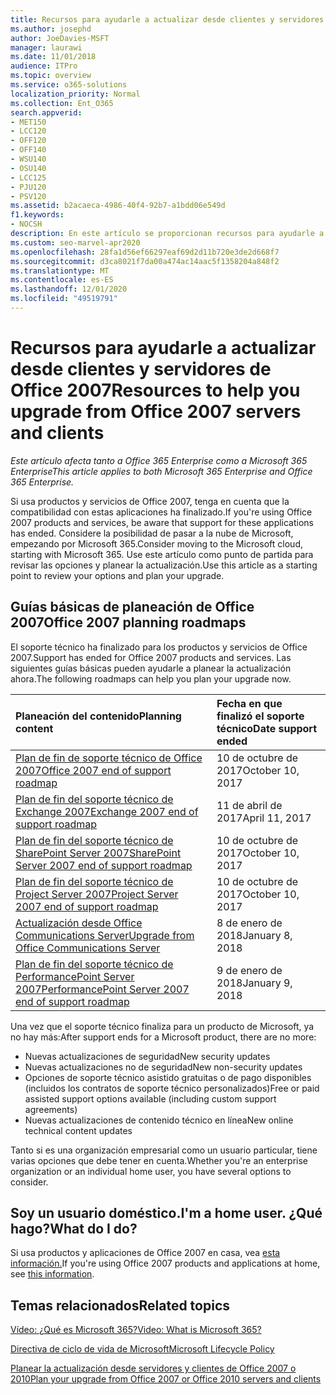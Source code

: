 ```yaml
---
title: Recursos para ayudarle a actualizar desde clientes y servidores de Office 2007
ms.author: josephd
author: JoeDavies-MSFT
manager: laurawi
ms.date: 11/01/2018
audience: ITPro
ms.topic: overview
ms.service: o365-solutions
localization_priority: Normal
ms.collection: Ent_O365
search.appverid:
- MET150
- LCC120
- OFF120
- OFF140
- WSU140
- OSU140
- LCC125
- PJU120
- PSV120
ms.assetid: b2acaeca-4986-40f4-92b7-a1bdd06e549d
f1.keywords:
- NOCSH
description: En este artículo se proporcionan recursos para ayudarle a actualizar desde clientes y servidores de Office 2007, ya que ha finalizado la compatibilidad con Office 2007.
ms.custom: seo-marvel-apr2020
ms.openlocfilehash: 28fa1d56ef66297eaf69d2d11b720e3de2d668f7
ms.sourcegitcommit: d3ca8021f7da00a474ac14aac5f1358204a848f2
ms.translationtype: MT
ms.contentlocale: es-ES
ms.lasthandoff: 12/01/2020
ms.locfileid: "49519791"
---
```

# <a name="resources-to-help-you-upgrade-from-office-2007-servers-and-clients"></a><span data-ttu-id="6f069-103">Recursos para ayudarle a actualizar desde clientes y servidores de Office 2007</span><span class="sxs-lookup"><span data-stu-id="6f069-103">Resources to help you upgrade from Office 2007 servers and clients</span></span>

<span data-ttu-id="6f069-104">*Este artículo afecta tanto a Office 365 Enterprise como a Microsoft 365 Enterprise*</span><span class="sxs-lookup"><span data-stu-id="6f069-104">*This article applies to both Microsoft 365 Enterprise and Office 365 Enterprise.*</span></span>

<span data-ttu-id="6f069-105">Si usa productos y servicios de Office 2007, tenga en cuenta que la compatibilidad con estas aplicaciones ha finalizado.</span><span class="sxs-lookup"><span data-stu-id="6f069-105">If you're using Office 2007 products and services, be aware that support for these applications has ended.</span></span> <span data-ttu-id="6f069-106">Considere la posibilidad de pasar a la nube de Microsoft, empezando por Microsoft 365.</span><span class="sxs-lookup"><span data-stu-id="6f069-106">Consider moving to the Microsoft cloud, starting with Microsoft 365.</span></span> <span data-ttu-id="6f069-107">Use este artículo como punto de partida para revisar las opciones y planear la actualización.</span><span class="sxs-lookup"><span data-stu-id="6f069-107">Use this article as a starting point to review your options and plan your upgrade.</span></span>
      
## <a name="office-2007-planning-roadmaps"></a><span data-ttu-id="6f069-108">Guías básicas de planeación de Office 2007</span><span class="sxs-lookup"><span data-stu-id="6f069-108">Office 2007 planning roadmaps</span></span>
  
<span data-ttu-id="6f069-109">El soporte técnico ha finalizado para los productos y servicios de Office 2007.</span><span class="sxs-lookup"><span data-stu-id="6f069-109">Support has ended for Office 2007 products and services.</span></span> <span data-ttu-id="6f069-110">Las siguientes guías básicas pueden ayudarle a planear la actualización ahora.</span><span class="sxs-lookup"><span data-stu-id="6f069-110">The following roadmaps can help you plan your upgrade now.</span></span>

|<span data-ttu-id="6f069-111">**Planeación del contenido**</span><span class="sxs-lookup"><span data-stu-id="6f069-111">**Planning content**</span></span>|<span data-ttu-id="6f069-112">**Fecha en que finalizó el soporte técnico**</span><span class="sxs-lookup"><span data-stu-id="6f069-112">**Date support ended**</span></span>|
|:-----|:-----|
|[<span data-ttu-id="6f069-113">Plan de fin de soporte técnico de Office 2007</span><span class="sxs-lookup"><span data-stu-id="6f069-113">Office 2007 end of support roadmap</span></span>](https://docs.microsoft.com/DeployOffice/office-2007-end-support-roadmap) <br/> |<span data-ttu-id="6f069-114">10 de octubre de 2017</span><span class="sxs-lookup"><span data-stu-id="6f069-114">October 10, 2017</span></span>  <br/> |
|[<span data-ttu-id="6f069-115">Plan de fin del soporte técnico de Exchange 2007</span><span class="sxs-lookup"><span data-stu-id="6f069-115">Exchange 2007 end of support roadmap</span></span>](exchange-2007-end-of-support.md) <br/> |<span data-ttu-id="6f069-116">11 de abril de 2017</span><span class="sxs-lookup"><span data-stu-id="6f069-116">April 11, 2017</span></span>  <br/> |
|[<span data-ttu-id="6f069-117">Plan de fin del soporte técnico de SharePoint Server 2007</span><span class="sxs-lookup"><span data-stu-id="6f069-117">SharePoint Server 2007 end of support roadmap</span></span>](sharepoint-2007-end-of-support.md) <br/> |<span data-ttu-id="6f069-118">10 de octubre de 2017</span><span class="sxs-lookup"><span data-stu-id="6f069-118">October 10, 2017</span></span>  <br/> |
|[<span data-ttu-id="6f069-119">Plan de fin del soporte técnico de Project Server 2007</span><span class="sxs-lookup"><span data-stu-id="6f069-119">Project Server 2007 end of support roadmap</span></span>](project-server-2007-end-of-support.md) <br/> |<span data-ttu-id="6f069-120">10 de octubre de 2017</span><span class="sxs-lookup"><span data-stu-id="6f069-120">October 10, 2017</span></span>  <br/> |
|[<span data-ttu-id="6f069-121">Actualización desde Office Communications Server</span><span class="sxs-lookup"><span data-stu-id="6f069-121">Upgrade from Office Communications Server</span></span>](https://docs.microsoft.com/SkypeForBusiness/plan-your-deployment/upgrade) <br/> |<span data-ttu-id="6f069-122">8 de enero de 2018</span><span class="sxs-lookup"><span data-stu-id="6f069-122">January 8, 2018</span></span>  <br/> |
|[<span data-ttu-id="6f069-123">Plan de fin del soporte técnico de PerformancePoint Server 2007</span><span class="sxs-lookup"><span data-stu-id="6f069-123">PerformancePoint Server 2007 end of support roadmap</span></span>](pps-2007-end-of-support.md) <br/> |<span data-ttu-id="6f069-124">9 de enero de 2018</span><span class="sxs-lookup"><span data-stu-id="6f069-124">January 9, 2018</span></span>  <br/> |
   
<span data-ttu-id="6f069-125">Una vez que el soporte técnico finaliza para un producto de Microsoft, ya no hay más:</span><span class="sxs-lookup"><span data-stu-id="6f069-125">After support ends for a Microsoft product, there are no more:</span></span>
- <span data-ttu-id="6f069-126">Nuevas actualizaciones de seguridad</span><span class="sxs-lookup"><span data-stu-id="6f069-126">New security updates</span></span>
- <span data-ttu-id="6f069-127">Nuevas actualizaciones no de seguridad</span><span class="sxs-lookup"><span data-stu-id="6f069-127">New non-security updates</span></span>
- <span data-ttu-id="6f069-128">Opciones de soporte técnico asistido gratuitas o de pago disponibles (incluidos los contratos de soporte técnico personalizados)</span><span class="sxs-lookup"><span data-stu-id="6f069-128">Free or paid assisted support options available (including custom support agreements)</span></span>
- <span data-ttu-id="6f069-129">Nuevas actualizaciones de contenido técnico en línea</span><span class="sxs-lookup"><span data-stu-id="6f069-129">New online technical content updates</span></span>

<span data-ttu-id="6f069-130">Tanto si es una organización empresarial como un usuario particular, tiene varias opciones que debe tener en cuenta.</span><span class="sxs-lookup"><span data-stu-id="6f069-130">Whether you're an enterprise organization or an individual home user, you have several options to consider.</span></span>

## <a name="im-a-home-user-what-do-i-do"></a><span data-ttu-id="6f069-131">Soy un usuario doméstico.</span><span class="sxs-lookup"><span data-stu-id="6f069-131">I'm a home user.</span></span> <span data-ttu-id="6f069-132">¿Qué hago?</span><span class="sxs-lookup"><span data-stu-id="6f069-132">What do I do?</span></span>

<span data-ttu-id="6f069-133">Si usa productos y aplicaciones de Office 2007 en casa, vea [esta información.](plan-upgrade-previous-versions-office.md#im-a-home-user-what-do-i-do)</span><span class="sxs-lookup"><span data-stu-id="6f069-133">If you're using Office 2007 products and applications at home, see [this information](plan-upgrade-previous-versions-office.md#im-a-home-user-what-do-i-do).</span></span>
     
## <a name="related-topics"></a><span data-ttu-id="6f069-134">Temas relacionados</span><span class="sxs-lookup"><span data-stu-id="6f069-134">Related topics</span></span>

[<span data-ttu-id="6f069-135">Vídeo: ¿Qué es Microsoft 365?</span><span class="sxs-lookup"><span data-stu-id="6f069-135">Video: What is Microsoft 365?</span></span>](https://support.office.com/article/847caf12-2589-452c-8aca-1c009797678b.aspx)
  
[<span data-ttu-id="6f069-136">Directiva de ciclo de vida de Microsoft</span><span class="sxs-lookup"><span data-stu-id="6f069-136">Microsoft Lifecycle Policy</span></span>](https://go.microsoft.com/fwlink/?linkid=865200)

[<span data-ttu-id="6f069-137">Planear la actualización desde servidores y clientes de Office 2007 o 2010</span><span class="sxs-lookup"><span data-stu-id="6f069-137">Plan your upgrade from Office 2007 or Office 2010 servers and clients</span></span>](plan-upgrade-previous-versions-office.md)
  